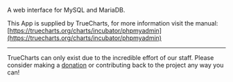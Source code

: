 A web interface for MySQL and MariaDB.

This App is supplied by TrueCharts, for more information visit the manual: [https://truecharts.org/charts/incubator/phpmyadmin](https://truecharts.org/charts/incubator/phpmyadmin)

---

TrueCharts can only exist due to the incredible effort of our staff.
Please consider making a [donation](https://truecharts.org/sponsor) or contributing back to the project any way you can!
